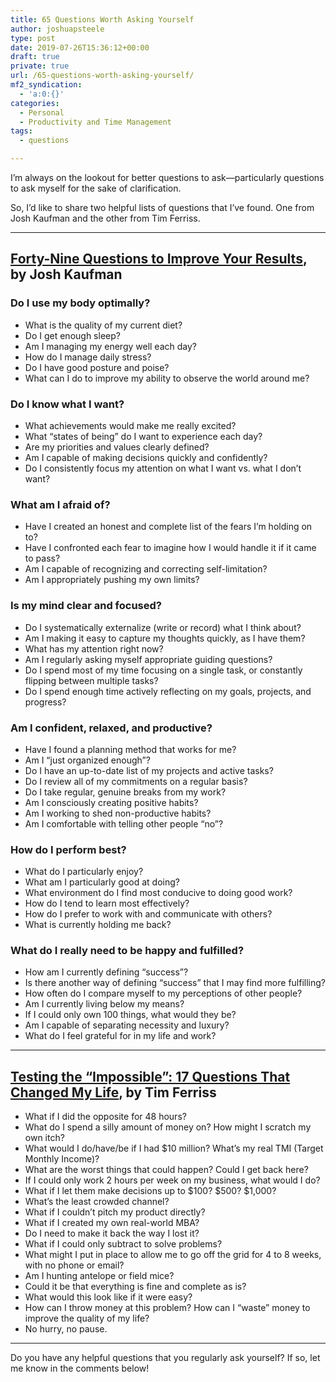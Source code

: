 ```yaml
---
title: 65 Questions Worth Asking Yourself
author: joshuapsteele
type: post
date: 2019-07-26T15:36:12+00:00
draft: true
private: true
url: /65-questions-worth-asking-yourself/
mf2_syndication:
  - 'a:0:{}'
categories:
  - Personal
  - Productivity and Time Management
tags:
  - questions

---
```

I&#8217;m always on the lookout for better questions to ask—particularly questions to ask myself for the sake of clarification.

So, I&#8217;d like to share two helpful lists of questions that I&#8217;ve found. One from Josh Kaufman and the other from Tim Ferriss.

* * *

## [Forty-Nine Questions to Improve Your Results][1], by Josh Kaufman

### Do I use my body optimally?

  * What is the quality of my current diet?
  * Do I get enough sleep?
  * Am I managing my energy well each day?
  * How do I manage daily stress?
  * Do I have good posture and poise?
  * What can I do to improve my ability to observe the world around me?

### Do I know what I want?

  * What achievements would make me really excited?
  * What “states of being” do I want to experience each day?
  * Are my priorities and values clearly defined?
  * Am I capable of making decisions quickly and confidently?
  * Do I consistently focus my attention on what I want vs. what I don’t want?

### What am I afraid of?

  * Have I created an honest and complete list of the fears I’m holding on to?
  * Have I confronted each fear to imagine how I would handle it if it came to pass?
  * Am I capable of recognizing and correcting self-limitation?
  * Am I appropriately pushing my own limits?

### Is my mind clear and focused?

  * Do I systematically externalize (write or record) what I think about?
  * Am I making it easy to capture my thoughts quickly, as I have them?
  * What has my attention right now?
  * Am I regularly asking myself appropriate guiding questions?
  * Do I spend most of my time focusing on a single task, or constantly flipping between multiple tasks?
  * Do I spend enough time actively reflecting on my goals, projects, and progress?

### Am I confident, relaxed, and productive?

  * Have I found a planning method that works for me?
  * Am I “just organized enough”?
  * Do I have an up-to-date list of my projects and active tasks?
  * Do I review all of my commitments on a regular basis?
  * Do I take regular, genuine breaks from my work?
  * Am I consciously creating positive habits?
  * Am I working to shed non-productive habits?
  * Am I comfortable with telling other people “no”?

### How do I perform best?

  * What do I particularly enjoy?
  * What am I particularly good at doing?
  * What environment do I find most conducive to doing good work?
  * How do I tend to learn most effectively?
  * How do I prefer to work with and communicate with others?
  * What is currently holding me back?

### What do I really need to be happy and fulfilled?

  * How am I currently defining “success”?
  * Is there another way of defining “success” that I may find more fulfilling?
  * How often do I compare myself to my perceptions of other people?
  * Am I currently living below my means?
  * If I could only own 100 things, what would they be?
  * Am I capable of separating necessity and luxury?
  * What do I feel grateful for in my life and work?

* * *

## [Testing the &#8220;Impossible&#8221;: 17 Questions That Changed My Life][2], by Tim Ferriss

  * What if I did the opposite for 48 hours?
  * What do I spend a silly amount of money on? How might I scratch my own itch?
  * What would I do/have/be if I had $10 million? What’s my real TMI (Target Monthly Income)?
  * What are the worst things that could happen? Could I get back here?
  * If I could only work 2 hours per week on my business, what would I do?
  * What if I let them make decisions up to $100? $500? $1,000?
  * What’s the least crowded channel?
  * What if I couldn’t pitch my product directly?
  * What if I created my own real-world MBA?
  * Do I need to make it back the way I lost it?
  * What if I could only subtract to solve problems?
  * What might I put in place to allow me to go off the grid for 4 to 8 weeks, with no phone or email?
  * Am I hunting antelope or field mice?
  * Could it be that everything is fine and complete as is?
  * What would this look like if it were easy?
  * How can I throw money at this problem? How can I “waste” money to improve the quality of my life?
  * No hurry, no pause.

* * *

Do you have any helpful questions that you regularly ask yourself? If so, let me know in the comments below!

 [1]: https://joshkaufman.net/49-questions-better-results/
 [2]: https://tim.blog/2016/12/07/testing-the-impossible-17-questions-that-changed-my-life/